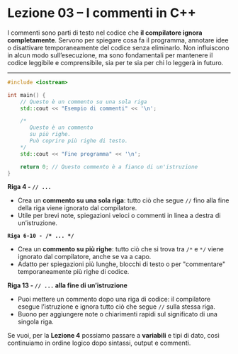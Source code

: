 # Lezione 03 – I commenti in C++

I commenti sono parti di testo nel codice che **il compilatore ignora completamente**. Servono per spiegare cosa fa il programma, annotare idee o disattivare temporaneamente del codice senza eliminarlo. Non influiscono in alcun modo sull’esecuzione, ma sono fondamentali per mantenere il codice leggibile e comprensibile, sia per te sia per chi lo leggerà in futuro.

---

```cpp
#include <iostream>

int main() {
    // Questo è un commento su una sola riga
    std::cout << "Esempio di commenti" << '\n';

    /*
       Questo è un commento
       su più righe.
       Può coprire più righe di testo.
    */
    std::cout << "Fine programma" << '\n';

    return 0; // Questo commento è a fianco di un'istruzione
}
```

**Riga 4 - `// ...`**  
* Crea un **commento su una sola riga**: tutto ciò che segue `//` fino alla fine della riga viene ignorato dal compilatore.
* Utile per brevi note, spiegazioni veloci o commenti in linea a destra di un’istruzione.

**`Riga 6-10 - /* ... */`**  
* Crea un **commento su più righe**: tutto ciò che si trova tra `/*` e `*/` viene ignorato dal compilatore, anche se va a capo.
* Adatto per spiegazioni più lunghe, blocchi di testo o per "commentare" temporaneamente più righe di codice.

**Riga 13 - `// ...` alla fine di un’istruzione**  
* Puoi mettere un commento dopo una riga di codice: il compilatore esegue l’istruzione e ignora tutto ciò che segue `//` sulla stessa riga.
* Buono per aggiungere note o chiarimenti rapidi sul significato di una singola riga.

Se vuoi, per la **Lezione 4** possiamo passare a **variabili** e tipi di dato, così continuiamo in ordine logico dopo sintassi, output e commenti.
